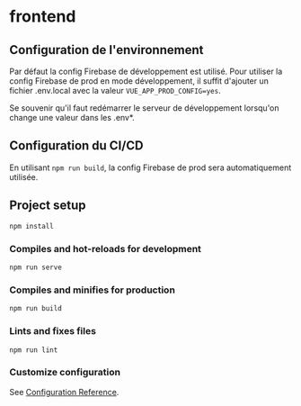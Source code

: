 # frontend

## Configuration de l'environnement

Par défaut la config Firebase de développement est utilisé. Pour utiliser la config Firebase
de prod en mode développement, il suffit d'ajouter un fichier .env.local 
avec la valeur `VUE_APP_PROD_CONFIG=yes`.

Se souvenir qu'il faut redémarrer le serveur de développement lorsqu'on
change une valeur dans les .env*.

## Configuration du CI/CD

En utilisant `npm run build`, la config Firebase de prod sera automatiquement utilisée.

## Project setup
```
npm install
```

### Compiles and hot-reloads for development
```
npm run serve
```

### Compiles and minifies for production
```
npm run build
```

### Lints and fixes files
```
npm run lint
```

### Customize configuration
See [Configuration Reference](https://cli.vuejs.org/config/).
